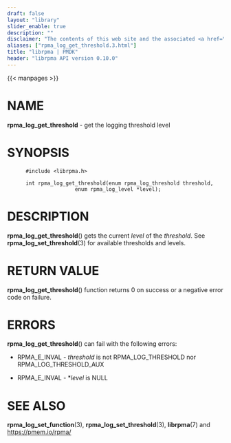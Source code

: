 ```yaml
---
draft: false
layout: "library"
slider_enable: true
description: ""
disclaimer: "The contents of this web site and the associated <a href=\"https://github.com/pmem\">GitHub repositories</a> are BSD-licensed open source."
aliases: ["rpma_log_get_threshold.3.html"]
title: "librpma | PMDK"
header: "librpma API version 0.10.0"
---
```

{{< manpages >}}

[comment]: <> (SPDX-License-Identifier: BSD-3-Clause)
[comment]: <> (Copyright 2020, Intel Corporation)

NAME
====

**rpma\_log\_get\_threshold** - get the logging threshold level

SYNOPSIS
========

          #include <librpma.h>

          int rpma_log_get_threshold(enum rpma_log_threshold threshold,
                          enum rpma_log_level *level);

DESCRIPTION
===========

**rpma\_log\_get\_threshold**() gets the current *level* of the
*threshold*. See **rpma\_log\_set\_threshold**(3) for available
thresholds and levels.

RETURN VALUE
============

**rpma\_log\_get\_threshold**() function returns 0 on success or a
negative error code on failure.

ERRORS
======

**rpma\_log\_get\_threshold**() can fail with the following errors:

-   RPMA\_E\_INVAL - *threshold* is not RPMA\_LOG\_THRESHOLD nor
    RPMA\_LOG\_THRESHOLD\_AUX

-   RPMA\_E\_INVAL - \**level* is NULL

SEE ALSO
========

**rpma\_log\_set\_function**(3), **rpma\_log\_set\_threshold**(3),
**librpma**(7) and https://pmem.io/rpma/
